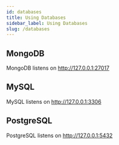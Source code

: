 ```yaml
---
id: databases
title: Using Databases
sidebar_label: Using Databases
slug: /databases
---
```


## MongoDB

MongoDB listens on http://127.0.0.1:27017

## MySQL

MySQL listens on http://127.0.0.1:3306

## PostgreSQL

PostgreSQL listens on http://127.0.0.1:5432